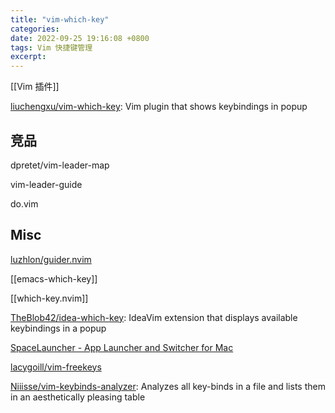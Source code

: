 ```yaml
---
title: "vim-which-key"
categories: 
date: 2022-09-25 19:16:08 +0800
tags: Vim 快捷键管理
excerpt: 
---
```


[[Vim 插件]]

[liuchengxu/vim-which-key](https://github.com/liuchengxu/vim-which-key): Vim plugin that shows keybindings in popup


## 竞品

dpretet/vim-leader-map

vim-leader-guide

do.vim

## Misc

[luzhlon/guider.nvim](https://github.com/luzhlon/guider.nvim)

[[emacs-which-key]]

[[which-key.nvim]]

[TheBlob42/idea-which-key](https://github.com/TheBlob42/idea-which-key): IdeaVim extension that displays available keybindings in a popup

[SpaceLauncher - App Launcher and Switcher for Mac](https://spacelauncherapp.com/)

[lacygoill/vim-freekeys](https://github.com/lacygoill/vim-freekeys)

[Niiisse/vim-keybinds-analyzer](https://github.com/Niiisse/vim-keybinds-analyzer): Analyzes all key-binds in a file and lists them in an aesthetically pleasing table


